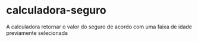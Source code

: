 # calculadora-seguro
A calculadora retornar o valor do seguro de acordo com uma faixa de idade previamente selecionada
